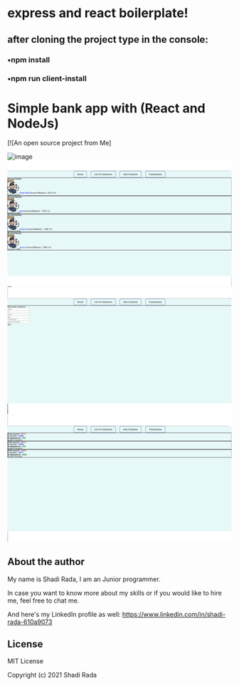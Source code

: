 # express and react boilerplate!

## after cloning the project type in the console:

### •npm install

### •npm run client-install

# Simple bank app with  (React and NodeJs)
[![An open source project from Me]

![image](https://github.com/shakkyr/bank-App-with-react-nodeJS/blob/main/home.png)
![image](https://github.com/shakkyr/bank-App-with-react-nodeJS/blob/main/users.png)
![image](https://github.com/shakkyr/bank-App-with-react-nodeJS/blob/main/add.png)
![image](https://github.com/shakkyr/bank-App-with-react-nodeJS/blob/main/transictions.png)






## About the author

My name is Shadi Rada, I am an Junior programmer.

In case you want to know more about my skills or if you would like to hire me, feel free to chat me.

And here's my LinkedIn profile as well: https://www.linkedin.com/in/shadi-rada-610a9073

## License

MIT License

Copyright (c) 2021 Shadi Rada

